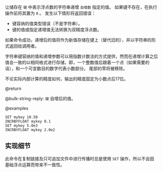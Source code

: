 让储存在 `键` 中表示浮点数的字符串递增 `自增数` 指定的值。
如果键不存在，在执行操作前将其置为 `0` 。
发生以下情形将返回错误：

* 键容纳的值类型错误（不是字符串）。
* 键的值或指定递增值无法转换为双精度浮点数。

如果命令成功，递增后的值将作为新值存储在键上（替代旧的），并以字符串的形式返回给调用者。

字符串键容纳的值和递增参数可以用指数计数法的方式提供，然而在递增计算之后值会一致的以相同格式进行存储，即，一个整数值后跟着一个点（如果需要的话），和一个可变数目的数字代表小数部分。
尾部的零将被移除。

不论实际内部计算的精度如何，输出的精度固定为小数点后17位。

@return

@bulk-string-reply: `键` 自增后的值。

@examples

```cli
SET mykey 10.50
INCRBYFLOAT mykey 0.1
SET mykey 5.0e3
INCRBYFLOAT mykey 2.0e2
```

## 实现细节

此命令在复制链接及只可追加文件中进行传播时总是使用 `SET` 操作，所以不会因基础浮点运算而带来不一致性。
